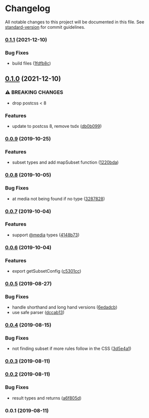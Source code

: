 # Changelog

All notable changes to this project will be documented in this file. See [standard-version](https://github.com/conventional-changelog/standard-version) for commit guidelines.

### [0.1.1](https://github.com/subsetcss/parser/compare/v0.1.0...v0.1.1) (2021-12-10)


### Bug Fixes

* build files ([1fdfb8c](https://github.com/subsetcss/parser/commit/1fdfb8cd74928231c4242437ac1429124ed3b31b))

## [0.1.0](https://github.com/subsetcss/parser/compare/v0.0.9...v0.1.0) (2021-12-10)


### ⚠ BREAKING CHANGES

* drop postcss < 8

### Features

* update to postcss 8, remove tsdx ([db0b099](https://github.com/subsetcss/parser/commit/db0b099e71dc7b5ed735a55c3dda468e611eaafb))

### [0.0.9](https://github.com/subsetcss/parser/compare/v0.0.8...v0.0.9) (2019-10-25)

### Features

- subset types and add mapSubset function ([1220bda](https://github.com/subsetcss/parser/commit/1220bda))

### [0.0.8](https://github.com/subsetcss/parser/compare/v0.0.7...v0.0.8) (2019-10-05)

### Bug Fixes

- at media not being found if no type ([3287828](https://github.com/subsetcss/parser/commit/3287828))

### [0.0.7](https://github.com/subsetcss/parser/compare/v0.0.6...v0.0.7) (2019-10-04)

### Features

- support [@media](https://github.com/media) types ([4148b73](https://github.com/subsetcss/parser/commit/4148b73))

### [0.0.6](https://github.com/subsetcss/parser/compare/v0.0.5...v0.0.6) (2019-10-04)

### Features

- export getSubsetConfig ([c5301cc](https://github.com/subsetcss/parser/commit/c5301cc))

### [0.0.5](https://github.com/subsetcss/parser/compare/v0.0.4...v0.0.5) (2019-08-27)

### Bug Fixes

- handle shorthand and long hand versions ([6edadcb](https://github.com/subsetcss/parser/commit/6edadcb))
- use safe parser ([dccab13](https://github.com/subsetcss/parser/commit/dccab13))

### [0.0.4](https://github.com/subsetcss/parser/compare/v0.0.3...v0.0.4) (2019-08-15)

### Bug Fixes

- not finding subset if more rules follow in the CSS ([3d5e4a1](https://github.com/subsetcss/parser/commit/3d5e4a1))

### [0.0.3](https://github.com/subsetcss/parser/compare/v0.0.2...v0.0.3) (2019-08-11)

### [0.0.2](https://github.com/subsetcss/parser/compare/v0.0.1...v0.0.2) (2019-08-11)

### Bug Fixes

- result types and returns ([a6f805d](https://github.com/subsetcss/parser/commit/a6f805d))

### 0.0.1 (2019-08-11)
